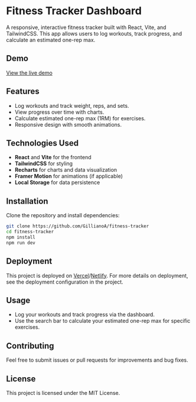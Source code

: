 # Fitness Tracker Dashboard

A responsive, interactive fitness tracker built with React, Vite, and TailwindCSS. This app allows users to log workouts, track progress, and calculate an estimated one-rep max.

## Demo

[View the live demo](https://gillifittrack.netlify.app/)

## Features

- Log workouts and track weight, reps, and sets.
- View progress over time with charts.
- Calculate estimated one-rep max (1RM) for exercises.
- Responsive design with smooth animations.

## Technologies Used

- **React** and **Vite** for the frontend
- **TailwindCSS** for styling
- **Recharts** for charts and data visualization
- **Framer Motion** for animations (if applicable)
- **Local Storage** for data persistence

## Installation

Clone the repository and install dependencies:

```bash
git clone https://github.com/GillianoA/fitness-tracker
cd fitness-tracker
npm install
npm run dev
```

## Deployment

This project is deployed on [Vercel](https://vercel.com/)/[Netlify](https://www.netlify.com/). For more details on deployment, see the deployment configuration in the project.

## Usage

- Log your workouts and track progress via the dashboard.
- Use the search bar to calculate your estimated one-rep max for specific exercises.

## Contributing

Feel free to submit issues or pull requests for improvements and bug fixes.

## License

This project is licensed under the MIT License.
